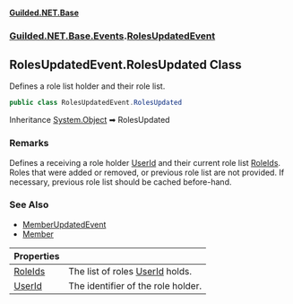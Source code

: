 
#### [Guilded.NET.Base](Guilded_NET_Base 'Guilded.NET.Base')
### [Guilded.NET.Base.Events](Guilded_NET_Base#Guilded_NET_Base_Events 'Guilded.NET.Base.Events').[RolesUpdatedEvent](RolesUpdatedEvent 'Guilded.NET.Base.Events.RolesUpdatedEvent')
## RolesUpdatedEvent.RolesUpdated Class

Defines a role list holder and their role list.
```csharp
public class RolesUpdatedEvent.RolesUpdated
```

Inheritance [System.Object](https://docs.microsoft.com/en-us/dotnet/api/System.Object 'System.Object') &#x27A1; RolesUpdated

### Remarks
  
Defines a receiving a role holder [UserId](RolesUpdatedEvent_RolesUpdated_UserId 'Guilded.NET.Base.Events.RolesUpdatedEvent.RolesUpdated.UserId') and their current role list [RoleIds](RolesUpdatedEvent_RolesUpdated_RoleIds 'Guilded.NET.Base.Events.RolesUpdatedEvent.RolesUpdated.RoleIds'). Roles that were added or removed, or previous role list are not provided. If necessary, previous role list should be cached before-hand.

### See Also
- [MemberUpdatedEvent](MemberUpdatedEvent 'Guilded.NET.Base.Events.MemberUpdatedEvent')
- [Member](Member 'Guilded.NET.Base.Teams.Member')

| Properties | |
| :--- | :--- |
| [RoleIds](RolesUpdatedEvent_RolesUpdated_RoleIds 'Guilded.NET.Base.Events.RolesUpdatedEvent.RolesUpdated.RoleIds') | The list of roles [UserId](RolesUpdatedEvent_RolesUpdated_UserId 'Guilded.NET.Base.Events.RolesUpdatedEvent.RolesUpdated.UserId') holds. |
| [UserId](RolesUpdatedEvent_RolesUpdated_UserId 'Guilded.NET.Base.Events.RolesUpdatedEvent.RolesUpdated.UserId') | The identifier of the role holder. |
